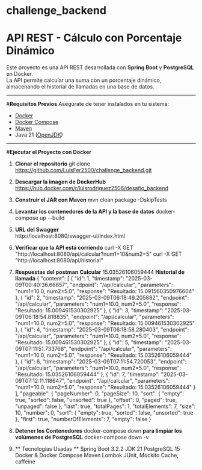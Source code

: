 # challenge_backend
# API REST - Cálculo con Porcentaje Dinámico

Este proyecto es una API REST desarrollada con **Spring Boot** y **PostgreSQL** en Docker.  
La API permite calcular una suma con un porcentaje dinámico, almacenando el historial de llamadas en una base de datos.

---

#**Requisitos Previos**
Asegúrate de tener instalados en tu sistema:
- [Docker](https://www.docker.com/get-started)
- [Docker Compose](https://docs.docker.com/compose/install/)
- [Maven](https://maven.apache.org/install.html)
- Java 21 ([OpenJDK](https://jdk.java.net/21/))

---

#**Ejecutar el Proyecto con Docker**
1. **Clonar el repositorio**
   git clone https://github.com/LuisFer2500/challenge_backend.git
2. **Descargar la imagen de DockerHub**
	https://hub.docker.com/r/luisrodriguez2506/desafio_backend
3. **Construir el JAR con Maven**
	mvn clean package -DskipTests
4. **Levantar los contenedores de la API y la base de datos**
	docker-compose up --build
5. **URL del Swagger**	
	http://localhost:8080/swagger-ui/index.html
6. **Verificar que la API está corriendo**
	curl -X GET "http://localhost:8080/api/calcular?num1=10&num2=5"
	curl -X GET "http://localhost:8080/api/historial"

7. **Respuestas del postman**
	**Calcular**
		15.03526106059444
	**Historial de llamada**
	{
		"content": [
			{
				"id": 1,
				"timestamp": "2025-03-09T00:40:36.66657",
				"endpoint": "/api/calcular",
				"parameters": "num1=10.0, num2=5.0",
				"response": "Resultado: 15.091560350976604"
			},
			{
				"id": 2,
				"timestamp": "2025-03-09T06:18:49.205882",
				"endpoint": "/api/calcular",
				"parameters": "num1=10.0, num2=5.0",
				"response": "Resultado: 15.009461530302925"
			},
			{
				"id": 3,
				"timestamp": "2025-03-09T06:18:54.818835",
				"endpoint": "/api/calcular",
				"parameters": "num1=10.0, num2=5.0",
				"response": "Resultado: 15.009461530302925"
			},
			{
				"id": 4,
				"timestamp": "2025-03-09T06:18:58.280403",
				"endpoint": "/api/calcular",
				"parameters": "num1=10.0, num2=5.0",
				"response": "Resultado: 15.009461530302925"
			},
			{
				"id": 5,
				"timestamp": "2025-03-09T07:11:51.733768",
				"endpoint": "/api/calcular",
				"parameters": "num1=10.0, num2=5.0",
				"response": "Resultado: 15.03526106059444"
			},
			{
				"id": 6,
				"timestamp": "2025-03-09T07:11:54.720053",
				"endpoint": "/api/calcular",
				"parameters": "num1=10.0, num2=5.0",
				"response": "Resultado: 15.03526106059444"
			},
			{
				"id": 7,
				"timestamp": "2025-03-09T07:12:11.118647",
				"endpoint": "/api/calcular",
				"parameters": "num1=10.0, num2=5.0",
				"response": "Resultado: 15.03526106059444"
			}
		],
		"pageable": {
			"pageNumber": 0,
			"pageSize": 10,
			"sort": {
				"empty": true,
				"sorted": false,
				"unsorted": true
			},
			"offset": 0,
			"paged": true,
			"unpaged": false
		},
		"last": true,
		"totalPages": 1,
		"totalElements": 7,
		"size": 10,
		"number": 0,
		"sort": {
			"empty": true,
			"sorted": false,
			"unsorted": true
		},
		"first": true,
		"numberOfElements": 7,
		"empty": false
	}
8. **Detener los Contenedores**
	docker-compose down
	**para limpiar los volúmenes de PostgreSQL**
	docker-compose down -v
9. ** Tecnologías Usadas **
	Spring Boot 3.2.2
	JDK 21
	PostgreSQL 15
	Docker & Docker Compose
	Maven
	Lombok
	JUnit, Mockito
	Cache, caffeine
	
	



   

